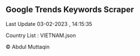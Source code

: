 

## Google Trends Keywords Scraper 
 
Last Update 03-02-2023 , 14:15:35

Country List :
VIETNAM.json



© Abdul Muttaqin 
